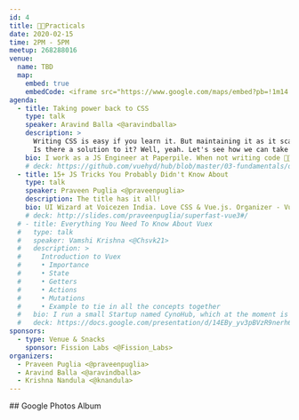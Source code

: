 ```yaml
---
id: 4
title: 👩‍💻Practicals
date: 2020-02-15
time: 2PM - 5PM
meetup: 268288016
venue:
  name: TBD
  map:
    embed: true
    embedCode: <iframe src="https://www.google.com/maps/embed?pb=!1m14!1m8!1m3!1d15226.07423961299!2d78.4034025!3d17.4348773!3m2!1i1024!2i768!4f13.1!3m3!1m2!1s0x0%3A0x423e5278c9144a5a!2sFission%20Labs!5e0!3m2!1sen!2sin!4v1581433046142!5m2!1sen!2sin" width="100%" height="450" frameborder="0" style="border:0;" allowfullscreen=""></iframe>
agenda:
  - title: Taking power back to CSS
    type: talk
    speaker: Aravind Balla <@aravindballa>
    description: >
      Writing CSS is easy if you learn it. But maintaining it as it scales, is hard. The bigger the project becomes, the more complex your CSS gets. It gets split across different files, we will have redundant class names, and what about responsiveness. In most of the cases, you are not the only one working on that codebase so you are never really on the same page. I haven't listed down all the problems yet, these are just a few.
      Is there a solution to it? Well, yeah. Let's see how we can take the power back to CSS.
    bio: I work as a JS Engineer at Paperpile. When not writing code 👨🏻‍💻, he is climbing a mountain 🧗‍♂️ or writing ✍️ or recording a podcast 🎙 or drinking coffee ☕️
    # deck: https://github.com/vuehyd/hub/blob/master/03-fundamentals/decks/hello_graphql.pptx
  - title: 15+ JS Tricks You Probably Didn't Know About
    type: talk
    speaker: Praveen Puglia <@praveenpuglia>
    description: The title has it all!
    bio: UI Wizard at Voicezen India. Love CSS & Vue.js. Organizer - Vue Hyderabad.
    # deck: http://slides.com/praveenpuglia/superfast-vue3#/
  # - title: Everything You Need To Know About Vuex
  #   type: talk
  #   speaker: Vamshi Krishna <@Chsvk21>
  #   description: >
  #     Introduction to Vuex
  #     • Importance
  #     • State
  #     • Getters
  #     • Actions
  #     • Mutations
  #     • Example to tie in all the concepts together
  #   bio: I run a small Startup named CynoHub, which at the moment is what I'm working full time on. In my free time I love to create programming courses, I also maintain a blog ( my point of Vue ) on Medium and occasionally I paint and play guitar.
  #   deck: https://docs.google.com/presentation/d/14EBy_yv3pBVzR9nerh6Q8mKFhMT58O5zdKBnwz9WfEM/edit#slide=id.g4dc676206e_0_1218
sponsors:
  - type: Venue & Snacks
    sponsor: Fission Labs <@Fission_Labs>
organizers:
  - Praveen Puglia <@praveenpuglia>
  - Aravind Balla <@aravindballa>
  - Krishna Nandula <@knandula>
---
```


<EventPage />
## Google Photos Album 
<!-- [https://photos.app.goo.gl/YBhUrvfAVkqut5QcA](https://photos.app.goo.gl/YBhUrvfAVkqut5QcA) -->
